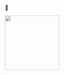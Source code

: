 ### 👋
<div>
<a href="https://discord.gg/lendz">
 <img height="180em" src="https://github-readme-stats.vercel.app/api?username=notimee&show_icons=true&theme=abyss&include_all_commits=true&count_private=true"/>
</div>

